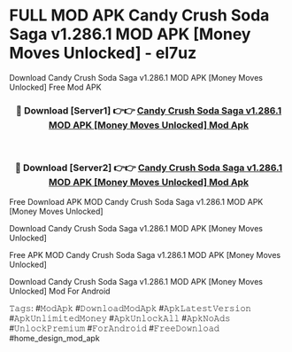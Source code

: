 # FULL MOD APK Candy Crush Soda Saga v1.286.1 MOD APK [Money Moves Unlocked] - el7uz
Download Candy Crush Soda Saga v1.286.1 MOD APK [Money Moves Unlocked] Free Mod APK

<div align="center">
<h3>🔴 Download [Server1] 👉👉 <a href="https://apk-comot.site?title=Candy_Crush_Soda_Saga_v1.286.1_MOD_APK_[Money_Moves_Unlocked]">Candy Crush Soda Saga v1.286.1 MOD APK [Money Moves Unlocked] Mod Apk</a></h3><br>

<h3>🔴 Download [Server2] 👉👉 <a href="https://apk-comot.site?title=Candy_Crush_Soda_Saga_v1.286.1_MOD_APK_[Money_Moves_Unlocked]">Candy Crush Soda Saga v1.286.1 MOD APK [Money Moves Unlocked] Mod Apk</a></h3>
</div>


Free Download APK MOD Candy Crush Soda Saga v1.286.1 MOD APK [Money Moves Unlocked]

Download Candy Crush Soda Saga v1.286.1 MOD APK [Money Moves Unlocked] 

Free APK MOD Candy Crush Soda Saga v1.286.1 MOD APK [Money Moves Unlocked] 

Download Candy Crush Soda Saga v1.286.1 MOD APK [Money Moves Unlocked] Mod For Android

𝚃𝚊𝚐𝚜: #𝙼𝚘𝚍𝙰𝚙𝚔 #𝙳𝚘𝚠𝚗𝚕𝚘𝚊𝚍𝙼𝚘𝚍𝙰𝚙𝚔 #𝙰𝚙𝚔𝙻𝚊𝚝𝚎𝚜𝚝𝚅𝚎𝚛𝚜𝚒𝚘𝚗 #𝙰𝚙𝚔𝚄𝚗𝚕𝚒𝚖𝚒𝚝𝚎𝚍𝙼𝚘𝚗𝚎𝚢 #𝙰𝚙𝚔𝚄𝚗𝚕𝚘𝚌𝚔𝙰𝚕𝚕 #𝙰𝚙𝚔𝙽𝚘𝙰𝚍𝚜 #𝚄𝚗𝚕𝚘𝚌𝚔𝙿𝚛𝚎𝚖𝚒𝚞𝚖 #𝙵𝚘𝚛𝙰𝚗𝚍𝚛𝚘𝚒𝚍 #𝙵𝚛𝚎𝚎𝙳𝚘𝚠𝚗𝚕𝚘𝚊𝚍 #home_design_mod_apk